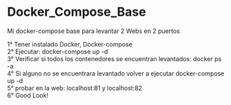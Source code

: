 # Docker_Compose_Base
Mi docker-compose base para levantar 2 Webs en 2 puertos

1° Tener instalado Docker, Docker-compose<br>
2° Ejecutar: docker-compose up -d<br>
3° Verificar si todos los contenedores se encuentran levantados: docker ps -a <br>
4° Si alguno no se encuentrara levantado volver a ejecutar docker-compose up -d<br>
5° probar en la web: localhost:81  y  localhost:82<br>
6° Good Look!
